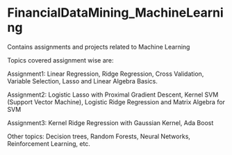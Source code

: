 # FinancialDataMining_MachineLearning
Contains assignments and projects related to Machine Learning

Topics covered assignment wise are:

Assignment1: Linear Regression, Ridge Regression, Cross Validation, Variable Selection, Lasso and Linear Algebra Basics.

Assignment2: Logistic Lasso with Proximal Gradient Descent, Kernel SVM (Support Vector Machine), Logistic Ridge Regression and Matrix Algebra for SVM

Assignment3: Kernel Ridge Regression with Gaussian Kernel, Ada Boost

Other topics: Decision trees, Random Forests, Neural Networks, Reinforcement Learning, etc.
